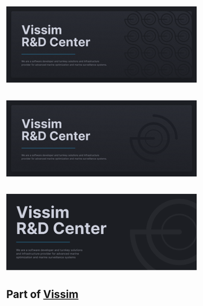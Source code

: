<h1 align="center"><img src="./profile/images/1.png" alt="logo1"/></h1>

<h1 align="center"><img src="./profile/images/2.png" alt="logo2"/></h1>

<h1 align="center"><img src="./profile/images/3.png" alt="logo3"/></h1>

# Part of [Vissim](https://www.vissim.no/)
